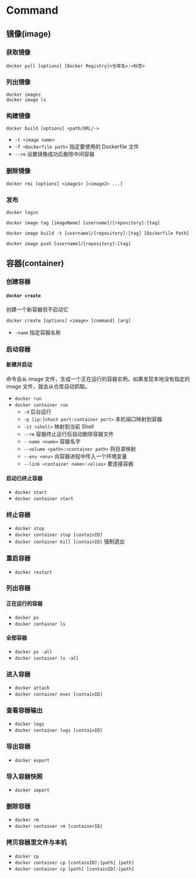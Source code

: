 # Command

## 镜像(image)

### 获取镜像

```
docker pull [options] [Docker Registry]<仓库名>:<标签>
```

### 列出镜像

```
docker images
docker image ls
```

### 构建镜像

```
docker build [options] <path/URL/->
```

- `-t <image name>`
- `-f <Dockerfile path>` 指定要使用的 Dockerfile 文件
- `--rm` 设置镜像成功后删除中间容器

### 删除镜像

```
docker rmi [options] <image1> [<image2> ...]
```

### 发布

```
docker login

docker image tag [imageName] [username]/[repository]:[tag]

docker image build -t [username]/[repository]:[tag] [Dockerfile Path]

docker image push [username]/[repository]:[tag]
```

## 容器(container)

### 创建容器

#### `docker create`

创建一个新容器但不启动它

```
docker create [options] <image> [command] [arg]
```

- `-name` 指定容器名称

### 启动容器

#### 新建并启动

命令会从 image 文件，生成一个正在运行的容器实例。如果发现本地没有指定的 image 文件，就会从仓库自动抓取。

- `docker run` 
- `docker container run` 
  - `-d` 后台运行
  - `-p [ip:]<host port:container port>` 本机端口映射到容器
  - `-it <shell>` 映射到当前 Shell
  - `--rm` 容器终止运行后自动删除容器文件
  - `--name <name>` 容器名字
  - `--volume <path>:<container path>` 将目录映射
  - `--env <env>` 向容器进程中传入一个环境变量
  - `--link <container name>:<alias>` 要连接容器
 
#### 启动已终止容器

- `docker start` 
- `docker container start`

### 终止容器

- `docker stop`
- `docker container stop [containID]`
- `docker container kill [containID]` 强制退出

### 重启容器

- `docker restart`

### 列出容器

#### 正在运行的容器

- `docker ps`
- `docker container ls`

#### 全部容器

- `docker ps -all`
- `docker container ls -all`

### 进入容器

- `docker attach`
- `docker container exec [containID]`

### 查看容器输出

- `docker logs`
- `docker container logs [containID]`

### 导出容器

- `docker export`

### 导入容器快照

- `docker import`

### 删除容器

- `docker rm`
- `docker container rm [containerID]`

### 拷贝容器里文件与本机

- `docker cp`
- `docker container cp [containID]:[path] [path]`
- `docker container cp [path] [containID]:[path]`
